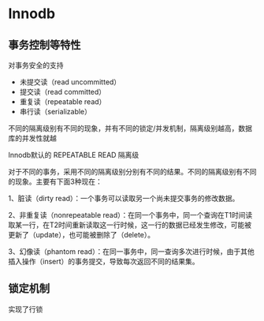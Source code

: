 # Innodb

## 事务控制等特性

对事务安全的支持

+ 未提交读（read uncommitted）
+ 提交读（read committed）
+ 重复读（repeatable read）
+ 串行读（serializable）

不同的隔离级别有不同的现象，并有不同的锁定/并发机制，隔离级别越高，数据库的并发性就越

Innodb默认的 REPEATABLE READ 隔离级

对于不同的事务，采用不同的隔离级别分别有不同的结果。不同的隔离级别有不同的现象。主要有下面3种现在：

1、脏读（dirty read）：一个事务可以读取另一个尚未提交事务的修改数据。

2、非重复读（nonrepeatable read）：在同一个事务中，同一个查询在T1时间读取某一行，在T2时间重新读取这一行时候，这一行的数据已经发生修改，可能被更新了（update），也可能被删除了（delete）。

3、幻像读（phantom read）：在同一事务中，同一查询多次进行时候，由于其他插入操作（insert）的事务提交，导致每次返回不同的结果集。
## 锁定机制

实现了行锁